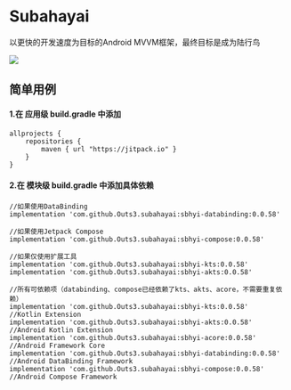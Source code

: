 # Subahayai

以更快的开发速度为目标的Android MVVM框架，最终目标是成为陆行鸟  
  
[![](https://jitpack.io/v/Outs3/subahayai.svg)](https://jitpack.io/#Outs3/subahayai)  
  
## 简单用例
#### 1.在 应用级 build.gradle 中添加
```
allprojects {  
    repositories {  
        maven { url "https://jitpack.io" }  
    }  
}
```

   
#### 2.在 模块级 build.gradle 中添加具体依赖
```
//如果使用DataBinding  
implementation 'com.github.Outs3.subahayai:sbhyi-databinding:0.0.58'
  
//如果使用Jetpack Compose  
implementation 'com.github.Outs3.subahayai:sbhyi-compose:0.0.58'
  
//如果仅使用扩展工具  
implementation 'com.github.Outs3.subahayai:sbhyi-kts:0.0.58'
implementation 'com.github.Outs3.subahayai:sbhyi-akts:0.0.58'
  
//所有可依赖项（databinding、compose已经依赖了kts、akts、acore，不需要重复依赖）  
implementation 'com.github.Outs3.subahayai:sbhyi-kts:0.0.58'			//Kotlin Extension
implementation 'com.github.Outs3.subahayai:sbhyi-akts:0.0.58'			//Android Kotlin Extension
implementation 'com.github.Outs3.subahayai:sbhyi-acore:0.0.58'			//Android Framework Core
implementation 'com.github.Outs3.subahayai:sbhyi-databinding:0.0.58'		//Android DataBinding Framework
implementation 'com.github.Outs3.subahayai:sbhyi-compose:0.0.58'			//Android Compose Framework
```
